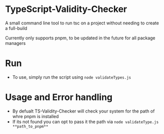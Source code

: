 # TypeScript-Validity-Checker
A small command line tool to run tsc on a project without needing to create a full-build

Currently only supports pnpm, to be updated in the future for all package managers

# Run 
- To use, simply run the script using `node validateTypes.js`

# Usage and Error handling
- By defualt TS-Validity-Checker will check your system for the path of whre pnpm is installed
- If its not found you can opt to pass it the path via `node validateType.js **path_to_pnpm**`
